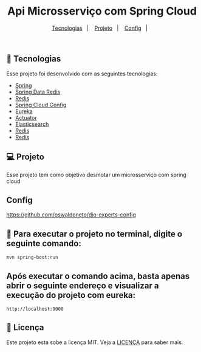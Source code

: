 <h1 align="center">
  Api Microsserviço com Spring Cloud
</h1>


<p align="center">
  <a href="#-tecnologias">Tecnologias</a>&nbsp;&nbsp;&nbsp;|&nbsp;&nbsp;&nbsp;
  <a href="#-projeto">Projeto</a>&nbsp;&nbsp;&nbsp;|&nbsp;&nbsp;&nbsp;
  <a href="#Config">Config</a>&nbsp;&nbsp;&nbsp;|&nbsp;&nbsp;&nbsp;
</p>


<br>


## 🚀 Tecnologias

Esse projeto foi desenvolvido com as seguintes tecnologias:

- [Spring](https://spring.io/)
- [Spring Data Redis](https://spring.io/projects/spring-data-redis)
- [Redis](https://www.baeldung.com/spring-data-redis-tutorial)
- [Spring Cloud Config](https://cloud.spring.io/spring-cloud-config/reference/html/)
- [Eureka](https://github.com/Netflix/eureka)
- [Actuator](https://docs.spring.io/spring-boot/docs/current/reference/html/actuator.html)
- [Elasticsearch](https://spring.io/projects/spring-data-elasticsearch)
- [Redis](https://www.baeldung.com/spring-data-redis-tutorial)
- [Redis](https://www.baeldung.com/spring-data-redis-tutorial)

## 💻 Projeto

Esse projeto tem como objetivo desmotar um microsserviço com spring cloud


## Config
https://github.com/oswaldoneto/dio-experts-config

## :hammer: Para executar o projeto no terminal, digite o seguinte comando:

```shell script
mvn spring-boot:run 
```

## Após executar o comando acima, basta apenas abrir o seguinte endereço e visualizar a execução do projeto com eureka:

```
http://localhost:9000
```



## 📝 Licença

Este projeto esta sobe a licença MIT. Veja a [LICENÇA](https://opensource.org/licenses/MIT) para saber mais.


